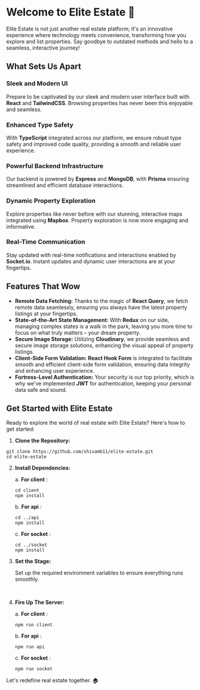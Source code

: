 # Welcome to Elite Estate 🏡

Elite Estate is not just another real estate platform; it's an innovative experience where technology meets convenience, transforming how you explore and list properties. Say goodbye to outdated methods and hello to a seamless, interactive journey!

## What Sets Us Apart

### Sleek and Modern UI
Prepare to be captivated by our sleek and modern user interface built with **React** and **TailwindCSS**. Browsing properties has never been this enjoyable and seamless.

### Enhanced Type Safety
With **TypeScript** integrated across our platform, we ensure robust type safety and improved code quality, providing a smooth and reliable user experience.

### Powerful Backend Infrastructure
Our backend is powered by **Express** and **MongoDB**, with **Prisma** ensuring streamlined and efficient database interactions.

### Dynamic Property Exploration
Explore properties like never before with our stunning, interactive maps integrated using **Mapbox**. Property exploration is now more engaging and informative.

### Real-Time Communication
Stay updated with real-time notifications and interactions enabled by **Socket.io**. Instant updates and dynamic user interactions are at your fingertips.

## Features That Wow
- **Remote Data Fetching:** Thanks to the magic of **React Query**, we fetch remote data seamlessly, ensuring you always have the latest property listings at your fingertips.
- **State-of-the-Art State Management:** With **Redux** on our side, managing complex states is a walk in the park, leaving you more time to focus on what truly matters – your dream property.
- **Secure Image Storage:** Utilizing **Cloudinary**, we provide seamless and secure image storage solutions, enhancing the visual appeal of property listings.
- **Client-Side Form Validation:** **React Hook Form** is integrated to facilitate smooth and efficient client-side form validation, ensuring data integrity and enhancing user experience.
- **Fortress-Level Authentication:** Your security is our top priority, which is why we've implemented **JWT** for authentication, keeping your personal data safe and sound.

## Get Started with Elite Estate

Ready to explore the world of real estate with Elite Estate? Here's how to get started:

1. **Clone the Repository:**
```
git clone https://github.com/shivamb11/elite-estate.git
cd elite-estate
```

2. **Install Dependencies:**
   
   a. **For client** :
   ```
   cd client
   npm install
   ```
   b. **For api** :
   ```
   cd ../api
   npm install
   ```
   c. **For socket** :
   ```
   cd ../socket
   npm install
   ```

3. **Set the Stage:**
   
   Set up the required environment variables to ensure everything runs smoothly.
<br />

4. **Fire Up The Server:**
   
   a. **For client** :
    ```
    npm run client
    ```
   b. **For api** :
   ```
   npm run api
   ```
   c. **For socket** :
   ```
   npm run socket
   ```

Let's redefine real estate together. 🏠
